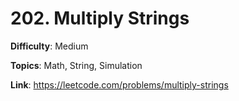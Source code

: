 # 202. Multiply Strings

**Difficulty**: Medium

**Topics**: Math, String, Simulation

**Link**: https://leetcode.com/problems/multiply-strings
